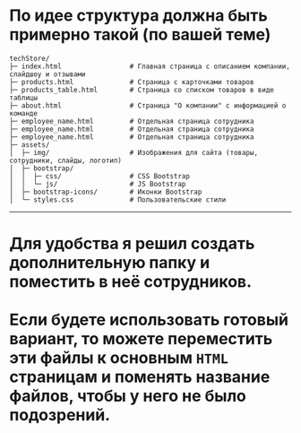 # По идее структура должна быть примерно такой (по вашей теме)
```
techStore/
├─ index.html                 # Главная страница с описанием компании, слайдшоу и отзывами
├─ products.html              # Страница с карточками товаров
├─ products_table.html        # Страница со списком товаров в виде таблицы
├─ about.html                 # Страница "О компании" с информацией о команде
├─ employee_name.html         # Отдельная страница сотрудника 
├─ employee_name.html         # Отдельная страница сотрудника 
├─ employee_name.html         # Отдельная страница сотрудника 
├─ assets/
│  ├─ img/                    # Изображения для сайта (товары, сотрудники, слайды, логотип)
│  ├─ bootstrap/
│  │  ├─ css/                 # CSS Bootstrap
│  │  └─ js/                  # JS Bootstrap
│  ├─ bootstrap-icons/        # Иконки Bootstrap
│  └─ styles.css              # Пользовательские стили
```
---
# Для удобства я решил создать дополнительную папку и поместить в неё сотрудников.  <br> <br>Если будете использовать готовый вариант, то можете переместить эти файлы к основным `HTML` страницам и поменять название файлов, чтобы у него не было подозрений.
